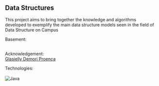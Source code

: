 ## Data Structures

This project aims to bring together the knowledge and algorithms developed to exemplify the main data structure models seen in the field of Data Structure on Campus

Basement: <br><br>

Acknowledgement: <br>
[Glasielly Demori Proença](https://www.linkedin.com/in/glasielly-demori-proen%C3%A7a-06548526/)

Technologies: <br><br>
![Java](https://img.shields.io/badge/java-%23ED8B00.svg?style=for-the-badge&logo=openjdk&logoColor=white)
